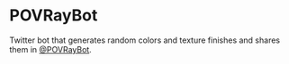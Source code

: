 # POVRayBot
Twitter bot that generates random colors and texture finishes and shares them in [@POVRayBot](https://twitter.com/POVRayBot).
